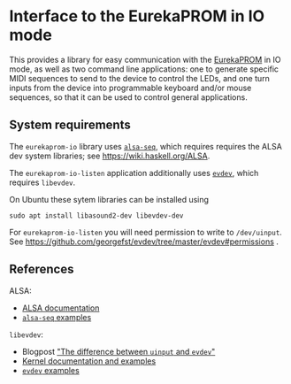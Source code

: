 # Interface to the EurekaPROM in IO mode

This provides a library for easy communication with the
[EurekaPROM](https://www.eurekasound.com/eurekaprom) in IO mode, as well as two
command line applications: one to generate specific MIDI sequences to send to
the device to control the LEDs, and one turn inputs from the device into
programmable keyboard and/or mouse sequences, so that it can be used to control
general applications.

## System requirements

The `eurekaprom-io` library uses
[`alsa-seq`](https://hackage.haskell.org/package/alsa-seq), which requires
requires the ALSA dev system libraries; see https://wiki.haskell.org/ALSA.

The `eurekaprom-io-listen` application additionally uses
[`evdev`](https://hackage.haskell.org/package/evdev), which requires `libevdev`.

On Ubuntu these sytem libraries can be installed using

```
sudo apt install libasound2-dev libevdev-dev
```

For `eurekaprom-io-listen` you will need permission to write to `/dev/uinput`.
See https://github.com/georgefst/evdev/tree/master/evdev#permissions .

## References

ALSA:

* [ALSA documentation](https://www.alsa-project.org/alsa-doc/alsa-lib/seq.html)
* [`alsa-seq` examples](https://archives.haskell.org/code.haskell.org/alsa/seq/examples/)

`libevdev`:

* Blogpost ["The difference between `uinput` and `evdev`"](https://who-t.blogspot.com/2016/05/the-difference-between-uinput-and-evdev.html)
* [Kernel documentation and examples](https://kernel.org/doc/html/v4.12/input/uinput.html)
* [`evdev` examples](https://github.com/georgefst/evdev/tree/master/evdev-examples)
